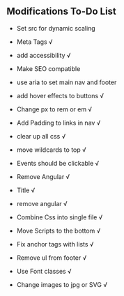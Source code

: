 ## Modifications To-Do List
* Set src for dynamic scaling


* Meta Tags √
* add accessibility √
* Make SEO compatible
* use aria to set main nav and footer
* add hover effects to buttons √
* Change px to rem or em √
* Add Padding to links in nav √
* clear up all css √
* move wildcards to top √
* Events should be clickable √
* Remove Angular √
* Title √
* remove angular √
* Combine Css into single file √
* Move Scripts to the bottom √
* Fix anchor tags with lists √
* Remove ul from footer √
* Use Font classes √
* Change images to jpg or SVG √